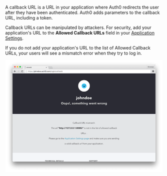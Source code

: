<!-- markdownlint-disable MD041 -->

A callback URL is a URL in your application where Auth0 redirects the user after they have been authenticated. Auth0 adds parameters to the callback URL, including a token. 

Callback URLs can be manipulated by attackers. For security, add your application's URL to the **Allowed Callback URLs** field in your <a href="$manage_url/#/applications/$account.clientId/settings" target="_blank">Application Settings</a>. 

If you do not add your application's URL to the list of Allowed Callback URLs, your users will see a mismatch error when they try to log in.

![Callback error](/media/articles/angularjs/callback_error.png)